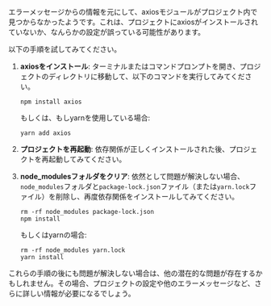 エラーメッセージからの情報を元にして、axiosモジュールがプロジェクト内で見つからなかったようです。これは、プロジェクトにaxiosがインストールされていないか、なんらかの設定が誤っている可能性があります。

以下の手順を試してみてください。

1. **axiosをインストール**: ターミナルまたはコマンドプロンプトを開き、プロジェクトのディレクトリに移動して、以下のコマンドを実行してみてください。

   ```
   npm install axios
   ```

   もしくは、もしyarnを使用している場合:

   ```
   yarn add axios
   ```

2. **プロジェクトを再起動**: 依存関係が正しくインストールされた後、プロジェクトを再起動してみてください。

3. **node_modulesフォルダをクリア**: 依然として問題が解決しない場合、`node_modules`フォルダと`package-lock.json`ファイル（または`yarn.lock`ファイル）を削除し、再度依存関係をインストールしてみてください。

   ```
   rm -rf node_modules package-lock.json
   npm install
   ```

   もしくはyarnの場合:

   ```
   rm -rf node_modules yarn.lock
   yarn install
   ```

これらの手順の後にも問題が解決しない場合は、他の潜在的な問題が存在するかもしれません。その場合、プロジェクトの設定や他のエラーメッセージなど、さらに詳しい情報が必要になるでしょう。
